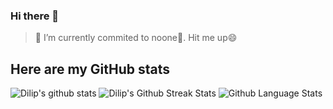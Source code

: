 ### Hi there 👋

<!--
**dlppdl/dlppdl** is a ✨ _special_ ✨ repository because its `README.md` (this file) appears on your GitHub profile.

Here are some ideas to get you started:

- 🔭 I’m currently working on ...
- 🌱 I’m currently learning ...
- 👯 I’m looking to collaborate on ...
- 🤔 I’m looking for help with ...
- 💬 Ask me about ...
- 📫 How to reach me: ...
- 😄 Pronouns: ...
- ⚡ Fun fact: ...
-->
 >🔭 I’m currently commited to noone🤔. Hit me up😄
## Here are my GitHub stats

<img src="https://github-readme-stats-rbsfoqutz-dlppdl.vercel.app/api?username=dlppdl&show_icons=true&include_all_commits=true&theme=vision-friendly-dark" alt="Dilip's github stats" />
<img src="http://github-readme-streak-stats.herokuapp.com?user=dlppdl&theme=vision-friendly-dark&hide_border=true" alt="Dilip's Github Streak Stats" />

<img src="https://github-readme-stats-rbsfoqutz-dlppdl.vercel.app/api/top-langs/?username=dlppdl&layout=compact&theme=vision-friendly-dark" alt="Github Language Stats">

